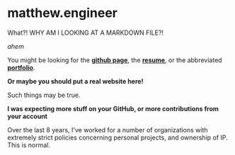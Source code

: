 # matthew.engineer
What?!  WHY AM I LOOKING AT A MARKDOWN FILE?!

_ahem_

You might be looking for the __[github page](https://github.com/mschnee/)__, the __[resume](https://github.com/mschnee/mschnee.github.io/blob/master/RESUME.md)__, or the abbreviated __[portfolio](https://github.com/mschnee/mschnee.github.io/blob/master/PORTFOLIO.md)__.

__Or maybe you should put a real website here!__

Such things may be true.

__I was expecting more stuff on your GitHub, or more contributions from your account__

Over the last 8 years, I've worked for a number of organizations with extremely strict policies concerning personal projects, and ownership of IP.  This is normal.
